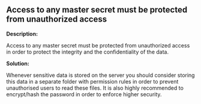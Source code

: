 
Access to any master secret must be protected from unauthorized access
-------

**Description:**

Access to any master secret must be protected from unauthorized access in order to protect 
the integrity and the confidentiality of the data.


**Solution:**

Whenever sensitive data is stored on the server you should consider storing this data in a 
separate folder with permission rules in order to prevent unauthorised 
users to read these files. It is also highly recommended to encrypt/hash the password in 
order to enforce higher security.

	